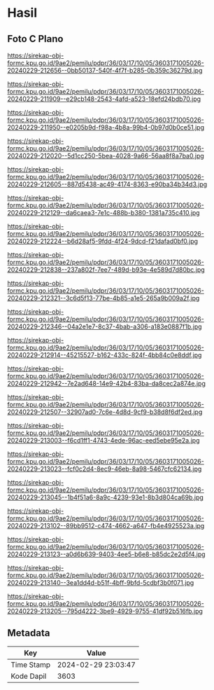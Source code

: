 # Hasil

## Foto C Plano

https://sirekap-obj-formc.kpu.go.id/9ae2/pemilu/pdpr/36/03/17/10/05/3603171005026-20240229-212656--0bb50137-540f-4f7f-b285-0b359c36279d.jpg

https://sirekap-obj-formc.kpu.go.id/9ae2/pemilu/pdpr/36/03/17/10/05/3603171005026-20240229-211909--e29cb148-2543-4afd-a523-18efd24bdb70.jpg

https://sirekap-obj-formc.kpu.go.id/9ae2/pemilu/pdpr/36/03/17/10/05/3603171005026-20240229-211950--e0205b9d-f98a-4b8a-99b4-0b97d0b0ce51.jpg

https://sirekap-obj-formc.kpu.go.id/9ae2/pemilu/pdpr/36/03/17/10/05/3603171005026-20240229-212020--5d1cc250-5bea-4028-9a66-56aa8f8a7ba0.jpg

https://sirekap-obj-formc.kpu.go.id/9ae2/pemilu/pdpr/36/03/17/10/05/3603171005026-20240229-212605--887d5438-ac49-4174-8363-e90ba34b34d3.jpg

https://sirekap-obj-formc.kpu.go.id/9ae2/pemilu/pdpr/36/03/17/10/05/3603171005026-20240229-212129--da6caea3-7e1c-488b-b380-1381a735c410.jpg

https://sirekap-obj-formc.kpu.go.id/9ae2/pemilu/pdpr/36/03/17/10/05/3603171005026-20240229-212224--b6d28af5-9fdd-4f24-9dcd-f21dafad0bf0.jpg

https://sirekap-obj-formc.kpu.go.id/9ae2/pemilu/pdpr/36/03/17/10/05/3603171005026-20240229-212838--237a802f-7ee7-489d-b93e-4e589d7d80bc.jpg

https://sirekap-obj-formc.kpu.go.id/9ae2/pemilu/pdpr/36/03/17/10/05/3603171005026-20240229-212321--3c6d5f13-77be-4b85-a1e5-265a9b009a2f.jpg

https://sirekap-obj-formc.kpu.go.id/9ae2/pemilu/pdpr/36/03/17/10/05/3603171005026-20240229-212346--04a2e1e7-8c37-4bab-a306-a183e0887f1b.jpg

https://sirekap-obj-formc.kpu.go.id/9ae2/pemilu/pdpr/36/03/17/10/05/3603171005026-20240229-212914--45215527-b162-433c-824f-4bb84c0e8ddf.jpg

https://sirekap-obj-formc.kpu.go.id/9ae2/pemilu/pdpr/36/03/17/10/05/3603171005026-20240229-212942--7e2ad648-14e9-42b4-83ba-da8cec2a874e.jpg

https://sirekap-obj-formc.kpu.go.id/9ae2/pemilu/pdpr/36/03/17/10/05/3603171005026-20240229-212507--32907ad0-7c6e-4d8d-9cf9-b38d8f6df2ed.jpg

https://sirekap-obj-formc.kpu.go.id/9ae2/pemilu/pdpr/36/03/17/10/05/3603171005026-20240229-213003--f6cd1ff1-4743-4ede-96ac-eed5ebe95e2a.jpg

https://sirekap-obj-formc.kpu.go.id/9ae2/pemilu/pdpr/36/03/17/10/05/3603171005026-20240229-213023--fcf0c2d4-8ec9-46eb-8a98-5467cfc62134.jpg

https://sirekap-obj-formc.kpu.go.id/9ae2/pemilu/pdpr/36/03/17/10/05/3603171005026-20240229-213045--1b4f51a6-8a9c-4239-93e1-8b3d804ca69b.jpg

https://sirekap-obj-formc.kpu.go.id/9ae2/pemilu/pdpr/36/03/17/10/05/3603171005026-20240229-213102--89bb9512-c474-4662-a647-fb4e4925523a.jpg

https://sirekap-obj-formc.kpu.go.id/9ae2/pemilu/pdpr/36/03/17/10/05/3603171005026-20240229-213123--a0d6b639-9403-4ee5-b6e8-b85dc2e2d5f4.jpg

https://sirekap-obj-formc.kpu.go.id/9ae2/pemilu/pdpr/36/03/17/10/05/3603171005026-20240229-213140--3ea1dd4d-b51f-4bff-9bfd-5cdbf3b0f071.jpg

https://sirekap-obj-formc.kpu.go.id/9ae2/pemilu/pdpr/36/03/17/10/05/3603171005026-20240229-213205--795d4222-3be9-4929-9755-41df92b516fb.jpg


## Metadata

| Key        | Value               |
| ---------- | ------------------- |
| Time Stamp | 2024-02-29 23:03:47 |
| Kode Dapil | 3603                |



